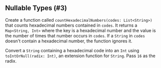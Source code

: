 ## Nullable Types (#3)

Create a function called `countHexadecimalNumbers(codes: List<String>)` that
counts hexadecimal numbers contained in `codes`. It returns a `Map<String,
Int>` where the key is a hexadecimal number and the value is the number of
times that number occurs in `codes`.  If a `String` in `codes` doesn't contain
a hexadecimal number, the function ignores it.

<div class="hint">

Convert a `String` containing a hexadecimal code into an `Int` using
`toIntOrNull(radix: Int)`, an extension function for `String`. Pass `16` as the
radix.

</div>